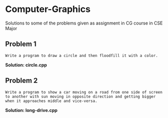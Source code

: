 # Computer-Graphics
Solutions to some of the problems given as assignment in CG course in CSE Major

## Problem 1
```
Write a program to draw a circle and then floodfill it with a color.
```
<strong> Solution: circle.cpp </strong>

## Problem 2

```
Write a program to show a car moving on a road from one side of screen to another with sun moving in opposite direction and getting bigger when it approaches middle and vice-versa.
```
<strong> Solution: long-drive.cpp </strong>
